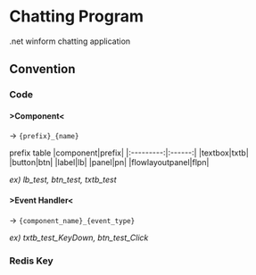 # Chatting Program
.net winform chatting application
 
## Convention

### Code

#### >Component<

&rarr; `{prefix}_{name}`

prefix table
|component|prefix|
|:---------:|:------:|
|textbox|txtb|
|button|btn|
|label|lb|
|panel|pn|
|flowlayoutpanel|flpn|

*ex) lb_test, btn_test, txtb_test*


#### >Event Handler<

&rarr; `{component_name}_{event_type}`

*ex) txtb_test_KeyDown, btn_test_Click*


### Redis Key
